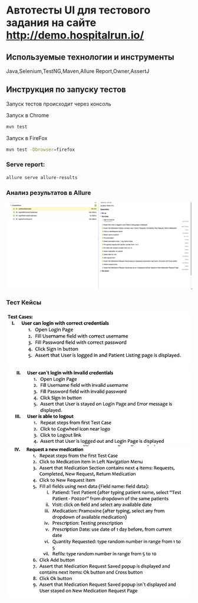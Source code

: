 # Автотесты UI для тестового задания на сайте http://demo.hospitalrun.io/

## Используемые технологии и инструменты
Java,Selenium,TestNG,Maven,Allure Report,Owner,AssertJ

## Инструкция по запуску тестов

Запуск тестов происходит через консоль

Запуск в Chrome

```bash
mvn test
```
Запуск в FireFox

```bash
mvn test -Dbrowser=firefox
```

### Serve report:

```bash
allure serve allure-results
```

### Анализ результатов в Allure
![alt "Allure"](img/AllureReport.png)

### Тест Кейсы
![TestCase](img/TestCase1.png)
![TestCase](img/TestCase2-3.png)
![TestCase](img/TestCase4.png)

